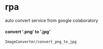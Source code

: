 # rpa
auto convert service from google colaboratory

#### convert '.png' to '.jpg'
`ImageConverter/convert_png_to_jpg`
